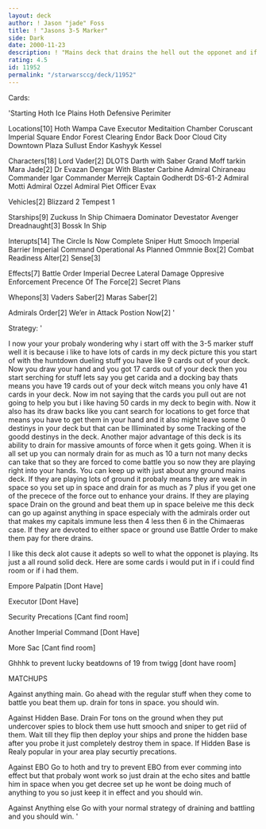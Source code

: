 ```yaml
---
layout: deck
author: ! Jason "jade" Foss
title: ! "Jasons 3-5 Marker"
side: Dark
date: 2000-11-23
description: ! "Mains deck that drains the hell out the opponet and if he comes to battle you then beat him up."
rating: 4.5
id: 11952
permalink: "/starwarsccg/deck/11952"
---
```

Cards: 

'Starting
Hoth Ice Plains
Hoth Defensive Perimiter

Locations[10]
Hoth Wampa Cave
Executor Meditaition Chamber
Coruscant Imperial Square
Endor Forest Clearing
Endor Back Door
Cloud City Downtown Plaza
Sullust
Endor
Kashyyk
Kessel

Characters[18]
Lord Vader[2]
DLOTS
Darth with Saber
Grand Moff tarkin
Mara Jade[2]
Dr Evazan
Dengar With Blaster Carbine
Admiral Chiraneau
Commander Igar
Commander Merrejk
Captain Godherdt
DS-61-2
Admiral Motti
Admiral Ozzel
Admiral Piet
Officer Evax

Vehicles[2]
Blizzard 2
Tempest 1

Starships[9]
Zuckuss In Ship
Chimaera
Dominator
Devestator
Avenger
Dreadnaught[3]
Bossk In Ship

Interupts[14]
The Circle Is Now Complete
Sniper
Hutt Smooch
Imperial Barrier
Imperial Command
Operational As Planned
Ommnie Box[2]
Combat Readiness
Alter[2]
Sense[3]

Effects[7]
Battle Order
Imperial Decree
Lateral Damage
Oppresive Enforcement
Precence Of The Force[2]
Secret Plans

Whepons[3]
Vaders Saber[2]
Maras Saber[2]

Admirals Order[2]
We’er in Attack Postion Now[2] '

Strategy: '

  I now your your probaly wondering why i start off with the 3-5 marker stuff well it is because i like to have lots of cards in my deck picture this you start of with the huntdown dueling stuff you have like 9 cards out of your deck. Now you draw your hand and you got 17 cards out of your deck then you start serching for stuff lets say you get carida and a docking bay thats means you have 19 cards out of your deck witch means you only have 41 cards in your deck. Now im not saying that the cards you pull out are not going to help you but i like having 50 cards in my deck to begin with. Now it also has its draw backs like you cant search for locations to get force that means you have to get them in your hand and it also might leave some 0 destinys in your deck but that can be Illiminated by some Tracking of the goodd destinys in the deck. Another major advantage of this deck is its ability to drain for massive amounts of force when it gets going. When it is all set up you can normaly drain for as much as 10 a turn not many decks can take that so they are forced to come battle you so now they are playing right into your hands. You can keep up with just about any ground mains deck. If they are playing lots of ground it probaly means they are weak in space so you set up in space and drain for as much as 7 plus if you get one of the precece of the force out to enhance your drains.	If they are playing space Drain on the ground and beat them up in space beleive me this deck can go up against anything in space especialy with the admirals order out that makes my capitals immune less then 4 less then 6 in the Chimaeras case.
If they are devoted to either space or ground use Battle Order to make them pay for there drains.

I like this deck alot cause it adepts so well to what the opponet is playing. Its just a all round solid deck. Here are some cards i would put in if i could find room or if i had them.

Empore Palpatin [Dont Have]

Executor [Dont Have]

Security Precations [Cant find room]

Another Imperial Command [Dont Have]

More Sac [Cant find room]

Ghhhk to prevent lucky beatdowns of 19 from twigg [dont have room]

MATCHUPS

Against anything main.
Go ahead with the regular stuff when they come to battle you beat them up. drain for tons in space. you should win.

Against Hidden Base. Drain For tons on the ground when they put undercover spies to block them use hutt smooch and sniper to get riid of them. Wait till they flip then deploy your ships and prone the hidden base after you probe it just completely destroy them in space. If Hidden Base is Realy popular in your area play securtiy precations.

Against EBO
Go to hoth and try to prevent EBO from ever comming into effect but that probaly wont work so just drain at the echo sites and battle him in space when you get decree set up he wont be doing much of anything to you so just keep it in effect and you should win.

Against Anything else
Go with your normal strategy of draining and battling and you should win.    '

